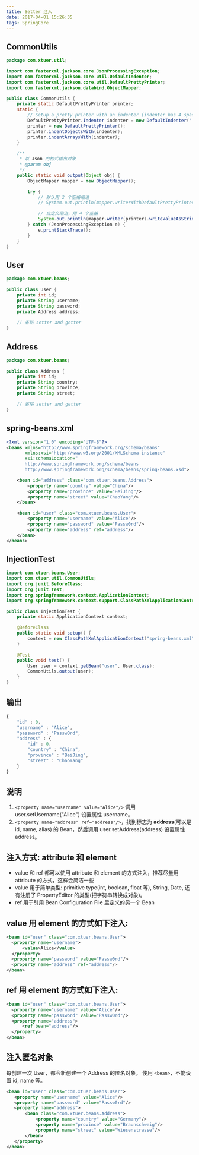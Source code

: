 ```yaml
---
title: Setter 注入
date: 2017-04-01 15:26:35
tags: SpringCore
---
```

## CommonUtils

```java
package com.xtuer.util;

import com.fasterxml.jackson.core.JsonProcessingException;
import com.fasterxml.jackson.core.util.DefaultIndenter;
import com.fasterxml.jackson.core.util.DefaultPrettyPrinter;
import com.fasterxml.jackson.databind.ObjectMapper;

public class CommonUtils {
    private static DefaultPrettyPrinter printer;
    static {
        // Setup a pretty printer with an indenter (indenter has 4 spaces in this case)
        DefaultPrettyPrinter.Indenter indenter = new DefaultIndenter("    ", DefaultIndenter.SYS_LF);
        printer = new DefaultPrettyPrinter();
        printer.indentObjectsWith(indenter);
        printer.indentArraysWith(indenter);
    }

    /**
     * 以 Json 的格式输出对象
     * @param obj
     */
    public static void output(Object obj) {
        ObjectMapper mapper = new ObjectMapper();

        try {
            // 默认用 2 个空格缩进
            // System.out.println(mapper.writerWithDefaultPrettyPrinter().writeValueAsString(obj));

            // 自定义缩进，用 4 个空格
            System.out.println(mapper.writer(printer).writeValueAsString(obj));
        } catch (JsonProcessingException e) {
            e.printStackTrace();
        }
    }
}
```

<!--more-->

## User

```java
package com.xtuer.beans;

public class User {
    private int id;
    private String username;
    private String password;
    private Address address;
    
    // 省略 setter and getter
}
```

## Address

```java
package com.xtuer.beans;

public class Address {
    private int id;
    private String country;
    private String province;
    private String street;
    
    // 省略 setter and getter
}
```

## spring-beans.xml
```xml
<?xml version="1.0" encoding="UTF-8"?>
<beans xmlns="http://www.springframework.org/schema/beans"
       xmlns:xsi="http://www.w3.org/2001/XMLSchema-instance"
       xsi:schemaLocation="
       http://www.springframework.org/schema/beans
       http://www.springframework.org/schema/beans/spring-beans.xsd">

    <bean id="address" class="com.xtuer.beans.Address">
        <property name="country" value="China"/>
        <property name="province" value="BeiJing"/>
        <property name="street" value="ChaoYang"/>
    </bean>

    <bean id="user" class="com.xtuer.beans.User">
        <property name="username" value="Alice"/>
        <property name="password" value="Passw0rd"/>
        <property name="address" ref="address"/>
    </bean>
</beans>
```

## InjectionTest
```java
import com.xtuer.beans.User;
import com.xtuer.util.CommonUtils;
import org.junit.BeforeClass;
import org.junit.Test;
import org.springframework.context.ApplicationContext;
import org.springframework.context.support.ClassPathXmlApplicationContext;

public class InjectionTest {
    private static ApplicationContext context;

    @BeforeClass
    public static void setup() {
        context = new ClassPathXmlApplicationContext("spring-beans.xml");
    }

    @Test
    public void test() {
        User user = context.getBean("user", User.class);
        CommonUtils.output(user);
    }
}
```

## 输出
```js
{
    "id" : 0,
    "username" : "Alice",
    "password" : "Passw0rd",
    "address" : {
        "id" : 0,
        "country" : "China",
        "province" : "BeiJing",
        "street" : "ChaoYang"
    }
}
```

## 说明
1. `<property name="username" value="Alice"/>` 调用 user.setUsername("Alice") 设置属性 username。
2. `<property name="address" ref="address"/>`，找到标志为 **address**(可以是 id, name, alias) 的 Bean，然后调用 user.setAddress(address) 设置属性 address。

## 注入方式: attribute 和 element
* value 和 ref 都可以使用 attribute 和 element 的方式注入，推荐尽量用 attribute 的方式，这样会简洁一些
* value 用于简单类型: primitive type(int, boolean, float 等), String, Date, 还有注册了 PropertyEditor 的类型(把字符串转换成对象)。
* ref 用于引用 Bean Configuration File 里定义的另一个 Bean


## value 用 element 的方式如下注入:
```xml
<bean id="user" class="com.xtuer.beans.User">
  <property name="username">
      <value>Alice</value>
  </property>
  <property name="password" value="Passw0rd"/>
  <property name="address" ref="address"/>
</bean>
```
## ref 用 element 的方式如下注入:
```xml
<bean id="user" class="com.xtuer.beans.User">
  <property name="username" value="Alice"/>
  <property name="password" value="Passw0rd"/>
  <property name="address">
      <ref bean="address"/>
  </property>
</bean>
```

## 注入匿名对象
每创建一次 User，都会新创建一个 Address 的匿名对象。
使用 `<bean>`，不能设置 id, name 等。

```xml
<bean id="user" class="com.xtuer.beans.User">
   <property name="username" value="Alice"/>
   <property name="password" value="Passw0rd"/>
   <property name="address">
       <bean class="com.xtuer.beans.Address">
           <property name="country" value="Germany"/>
           <property name="province" value="Braunschweig"/>
           <property name="street" value="Wiesenstrasse"/>
       </bean>
   </property>
</bean>
```
